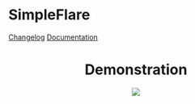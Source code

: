 # SimpleFlare
[Changelog](CHANGELOG.md)
[Documentation](https://synthranger.github.io/SimpleFlare/)
<!--moonwave-hide-before-this-line-->
<div align="center"> 
<h1>Demonstration</h1>
<img src="https://synthranger.github.io/SimpleFlare/Demo.gif"></img>
</div>